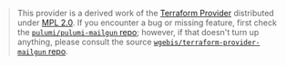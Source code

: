 > This provider is a derived work of the [Terraform Provider](https://github.com/wgebis/terraform-provider-mailgun)
> distributed under [MPL 2.0](https://www.mozilla.org/en-US/MPL/2.0/). If you encounter a bug or missing feature,
> first check the [`pulumi/pulumi-mailgun` repo](https://github.com/pulumi/pulumi-mailgun/issues); however, if that doesn't turn up anything,
> please consult the source [`wgebis/terraform-provider-mailgun` repo](https://github.com/wgebis/terraform-provider-mailgun/issues).
